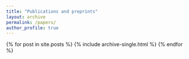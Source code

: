 ```yaml
---
title: "Publications and preprints"
layout: archive
permalink: /papers/
author_profile: true
---
```


{% for post in site.posts %}
  {% include archive-single.html %}
{% endfor %}
